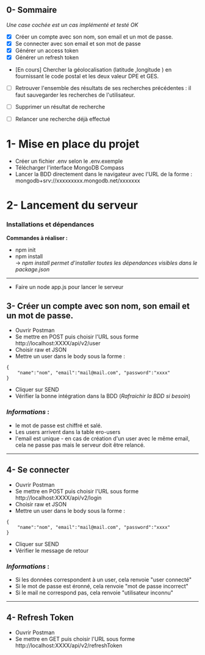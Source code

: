 ## 0- Sommaire
*Une case cochée est un cas implémenté et testé OK*
- [x] Créer un compte avec son nom, son email et un mot de passe. 
- [x] Se connecter avec son email et son mot de passe
- [x] Générer un access token
- [x] Générer un refresh token
- [En cours] Chercher la géolocalisation (latitude ,longitude ) en fournissant le code postal et les deux valeur DPE et GES.
- [ ] Retrouver l'ensemble des résultats de ses recherches précédentes : il faut sauvegarder les recherches de l'utilisateur.
- [ ] Supprimer un résultat de recherche
- [ ] Relancer une recherche déjà effectué


# 1- Mise en place du projet
- Créer un fichier .env selon le .env.exemple
- Télécharger l'interface MongoDB Compass
- Lancer la BDD directement dans le navigateur avec l'URL de la forme : mongodb+srv://xxxxxxxxx.mongodb.net/xxxxxxx 

# 2- Lancement du serveur
### Installations et dépendances
**Commandes à réaliser :**

- npm init
- npm install  
-> *npm install permet d'installer toutes les dépendances visibles dans le package.json*
---
- Faire un node app.js pour lancer le serveur

## 3- Créer un compte avec son nom, son email et un mot de passe.
- Ouvrir Postman
- Se mettre en POST puis choisir l'URL sous forme http://localhost:XXXX/api/v2/user
- Choisir raw et JSON
- Mettre un user dans le body sous la forme :
```
{
    "name":"nom", "email":"mail@mail.com", "password":"xxxx"
}
```
- Cliquer sur SEND
- Vérifier la bonne intégration dans la BDD (*Rafraichir la BDD si besoin*)

### *Informations* : 
- le mot de passe est chiffré et salé.
- Les users arrivent dans la table ero-users
- l'email est unique - en cas de création d'un user avec le même email, cela ne passe pas mais le serveur doit être relancé.
---
## 4- Se connecter
- Ouvrir Postman
- Se mettre en POST puis choisir l'URL sous forme http://localhost:XXXX/api/v2/login
- Choisir raw et JSON
- Mettre un user dans le body sous la forme :
```
{
    "name":"nom", "email":"mail@mail.com", "password":"xxxx"
}
```
- Cliquer sur SEND
- Vérifier le message de retour

### *Informations* : 
- Si les données correspondent à un user, cela renvoie "user connecté"
- Si le mot de passe est éronné, cela renvoie "mot de passe incorrect"
- Si le mail ne correspond pas, cela renvoie "utilisateur inconnu"

---
## 4- Refresh Token
- Ouvrir Postman
- Se mettre en GET puis choisir l'URL sous forme http://localhost:XXXX/api/v2/refreshToken
